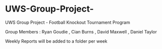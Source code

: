 # UWS-Group-Project-
UWS Group Project - Football Knockout Tournament Program 

Group Members : Ryan Goudie , Cian Burns , David Maxwell , Daniel Taylor

Weekly Reports will be added to a folder per week 
